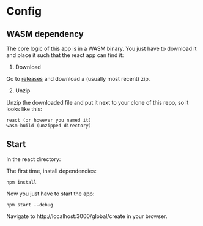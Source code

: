 # Config

## WASM dependency

The core logic of this app is in a WASM binary. You just have to download it and place it such that the react app can find it:

1. Download

Go to [releases](https://github.com/ivanschuetz/capi-react/releases) and download a (usually most recent) zip.

2. Unzip

Unzip the downloaded file and put it next to your clone of this repo, so it looks like this:

```
react (or however you named it)
wasm-build (unzipped directory)
```

## Start

In the react directory:

The first time, install dependencies:

```
npm install
```

Now you just have to start the app:

```
npm start --debug
```

Navigate to http://localhost:3000/global/create in your browser.
